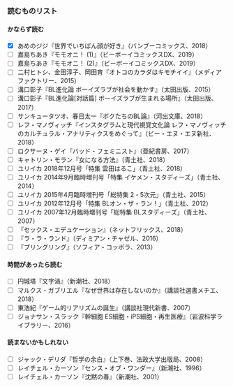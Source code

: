 ### 読むものリスト
#### かならず読む
- [x] あめのジジ『世界でいちばん顔が好き』（バンブーコミックス、2018）
- [ ] 嘉島ちあき『モモオニ！ (1)』（ビーボーイコミックスDX、2019）
- [ ] 嘉島ちあき『モモオニ！ (2)』（ビーボーイコミックスDX、2019）
- [ ] 二村ヒトシ、金田淳子、岡田育『オトコのカラダはキモチイイ』（メディアファクトリー、2015）
- [ ] 溝口彰子『BL進化論 ボーイズラブが社会を動かす』（太田出版、2015）
- [ ] 溝口彰子『BL進化論[対話篇] ボーイズラブが生まれる場所』（太田出版、2017）
- [ ] サンキュータツオ、春日太一『ボクたちのBL論』（河出文庫、2018）
- [ ] レフ・マノヴィッチ『インスタグラムと現代視覚文化論 レフ・マノヴィッチのカルチュラル・アナリティクスをめぐって』（ビー・エヌ・エヌ新社、2018）
- [ ] ロクサーヌ・ゲイ『バッド・フェミニスト』（亜紀書房、2017）
- [ ] キャトリン・モラン『女になる方法』（青土社、2018）
- [ ] ユリイカ 2018年12月号「特集 雲田はるこ」（青土社、2018）
- [ ] ユリイカ 2014年9月臨時増刊号「特集 イケメン・スタディーズ」（青土社、2014）
- [ ] ユリイカ 2015年4月臨時増刊号「総特集 2・5次元」（青土社、2015）
- [ ] ユリイカ 2012年12月号「特集 BLオン・ザ・ラン！」（青土社、2012）
- [ ] ユリイカ 2007年12月臨時増刊号「総特集 BLスタディーズ」（青土社、2007）
- [ ] 『セックス・エデュケーション』（ネットフリックス、2018）
- [ ] 『ラ・ラ・ランド』（ディミアン・チャゼル、2016）
- [ ] 『ブリングリング』（ソフィア・コッポラ、2013）
#### 時間があったら読む
- [ ] 円城塔『文字渦』（新潮社、2018）
- [ ] マルクス・ガブリエル『なぜ世界は存在しないのか』（講談社選書メチエ、2018）
- [ ] 東浩紀『ゲーム的リアリズムの誕生』（講談社現代新書、2007）
- [ ] ジョナサン・スラック『幹細胞 ES細胞・iPS細胞・再生医療』（岩波科学ライブラリー、2016）
#### 読まないかもしれない
- [ ] ジャック・デリダ『哲学の余白』（上下巻、法政大学出版局、2008）
- [ ] レイチェル・カーソン『センス・オブ・ワンダー』（新潮社、1996）
- [ ] レイチェル・カーソン『沈黙の春』（新潮社、2001）
